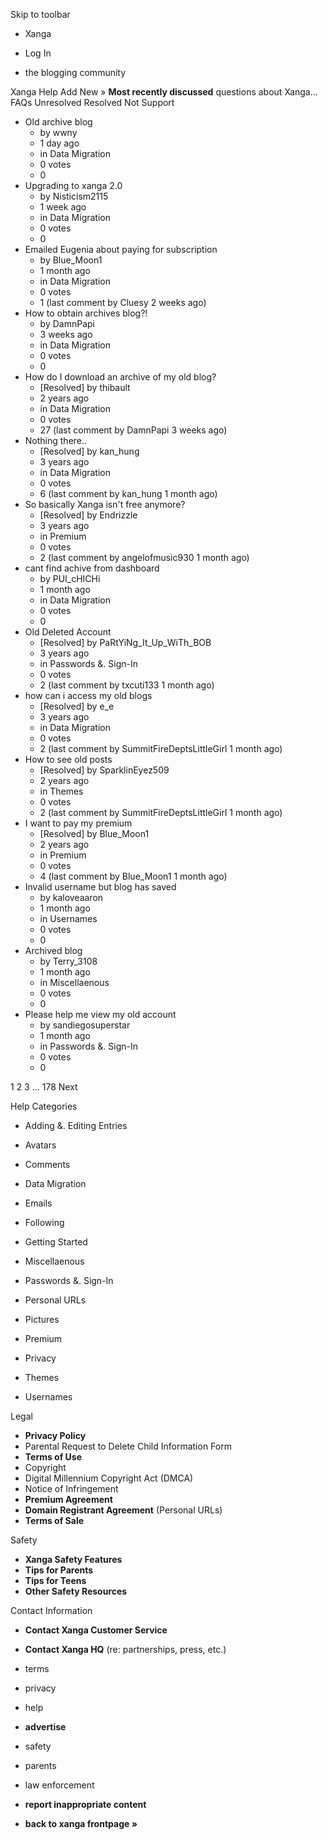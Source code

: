 Skip to toolbar

*   Xanga

*   Log In

*   the blogging community

Xanga Help Add New » **Most recently discussed** questions about Xanga… FAQs Unresolved Resolved Not Support

*   Old archive blog
    *   by wwny
    *   1 day ago
    *   in Data Migration
    *   0 votes
    *   0
*   Upgrading to xanga 2.0
    *   by Nisticism2115
    *   1 week ago
    *   in Data Migration
    *   0 votes
    *   0
*   Emailed Eugenia about paying for subscription
    *   by Blue\_Moon1
    *   1 month ago
    *   in Data Migration
    *   0 votes
    *   1 (last comment by Cluesy 2 weeks ago)
*   How to obtain archives blog?!
    *   by DamnPapi
    *   3 weeks ago
    *   in Data Migration
    *   0 votes
    *   0
*   How do I download an archive of my old blog?
    *   \[Resolved\] by thibault
    *   2 years ago
    *   in Data Migration
    *   0 votes
    *   27 (last comment by DamnPapi 3 weeks ago)
*   Nothing there..
    *   \[Resolved\] by kan\_hung
    *   3 years ago
    *   in Data Migration
    *   0 votes
    *   6 (last comment by kan\_hung 1 month ago)
*   So basically Xanga isn't free anymore?
    *   \[Resolved\] by Endrizzle
    *   3 years ago
    *   in Premium
    *   0 votes
    *   2 (last comment by angelofmusic930 1 month ago)
*   cant find achive from dashboard
    *   by PUI\_cHICHi
    *   1 month ago
    *   in Data Migration
    *   0 votes
    *   0
*   Old Deleted Account
    *   \[Resolved\] by PaRtYiNg\_It\_Up\_WiTh\_BOB
    *   3 years ago
    *   in Passwords &. Sign-In
    *   0 votes
    *   2 (last comment by txcuti133 1 month ago)
*   how can i access my old blogs
    *   \[Resolved\] by e\_e
    *   3 years ago
    *   in Data Migration
    *   0 votes
    *   2 (last comment by SummitFireDeptsLittleGirl 1 month ago)
*   How to see old posts
    *   \[Resolved\] by SparklinEyez509
    *   2 years ago
    *   in Themes
    *   0 votes
    *   2 (last comment by SummitFireDeptsLittleGirl 1 month ago)
*   I want to pay my premium
    *   \[Resolved\] by Blue\_Moon1
    *   2 years ago
    *   in Premium
    *   0 votes
    *   4 (last comment by Blue\_Moon1 1 month ago)
*   Invalid username but blog has saved
    *   by kaloveaaron
    *   1 month ago
    *   in Usernames
    *   0 votes
    *   0
*   Archived blog
    *   by Terry\_3108
    *   1 month ago
    *   in Miscellaenous
    *   0 votes
    *   0
*   Please help me view my old account
    *   by sandiegosuperstar
    *   1 month ago
    *   in Passwords &. Sign-In
    *   0 votes
    *   0

1 2 3 ... 178 Next

Help Categories

*   Adding &. Editing Entries
*   Avatars
*   Comments
*   Data Migration
*   Emails
*   Following
*   Getting Started
*   Miscellaenous

*   Passwords &. Sign-In
*   Personal URLs
*   Pictures
*   Premium
*   Privacy
*   Themes
*   Usernames

Legal

*   **Privacy Policy**
*   Parental Request to Delete Child Information Form
*   **Terms of Use**
*   Copyright
*   Digital Millennium Copyright Act (DMCA)
*   Notice of Infringement
*   **Premium Agreement**
*   **Domain Registrant Agreement** (Personal URLs)
*   **Terms of Sale**

Safety

*   **Xanga Safety Features**
*   **Tips for Parents**
*   **Tips for Teens**
*   **Other Safety Resources**

Contact Information

*   **Contact Xanga Customer Service**
*   **Contact Xanga HQ** (re: partnerships, press, etc.)

*   terms
*   privacy
*   help
*   **advertise**

*   safety
*   parents
*   law enforcement
*   **report inappropriate content**

*   **back to xanga frontpage »**